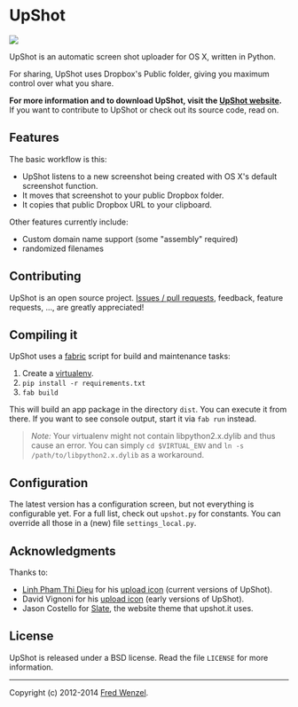 UpShot
======

![](https://raw.github.com/fwenzel/upshot/master/upshot.png)

UpShot is an automatic screen shot uploader for OS X, written in Python.

For sharing, UpShot uses Dropbox's Public folder, giving you maximum control over what you share.

**For more information and to download UpShot, visit the [UpShot website][upshot].** If you want to contribute to UpShot or check out its source code, read on.

[upshot]: http://upshot.it

Features
--------
The basic workflow is this:

* UpShot listens to a new screenshot being created with OS X's default screenshot function.
* It moves that screenshot to your public Dropbox folder.
* It copies that public Dropbox URL to your clipboard.

Other features currently include:

* Custom domain name support (some "assembly" required)
* randomized filenames


Contributing
------------
UpShot is an open source project. [Issues / pull requests][issues], feedback, feature requests, …, are greatly appreciated!

[issues]: https://github.com/fwenzel/upshot/issues


Compiling it
------------
UpShot uses a [fabric][fabric] script for build and maintenance tasks:

1. Create a [virtualenv][virtualenv].
2. ``pip install -r requirements.txt``
3. ``fab build``

This will build an app package in the directory ``dist``. You can execute it from there. If you want to see console output, start it via ``fab run`` instead.

[fabric]: http://fabfile.org/
[virtualenv]: http://www.virtualenv.org/

> *Note:* Your virtualenv might not contain libpython2.x.dylib and thus cause an error. You can simply ``cd $VIRTUAL_ENV`` and ``ln -s /path/to/libpython2.x.dylib`` as a workaround.


Configuration
-------------
The latest version has a configuration screen, but not everything is configurable yet. For a full list, check out ``upshot.py`` for constants. You can override all those in a (new) file ``settings_local.py``.


Acknowledgments
---------------
Thanks to:

* [Linh Pham Thi Dieu][linh] for his [upload icon][iconnew] (current versions of UpShot).
* David Vignoni for his [upload icon][iconold] (early versions of UpShot).
* Jason Costello for [Slate][slate], the website theme that upshot.it uses.

[linh]: http://linhpham.me/#works
[iconnew]: https://www.iconfinder.com/icons/284001/cloud_upload_icon
[iconold]: http://www.iconfinder.com/icondetails/1858/32/
[slate]: https://github.com/jsncostello/slate


License
-------
UpShot is released under a BSD license. Read the file ``LICENSE`` for more information.

---

Copyright (c) 2012-2014 [Fred Wenzel](http://fredericiana.com).
